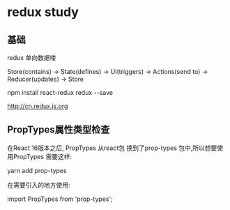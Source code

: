 # redux study

## 基础
redux 单向数据喽

Store(contains) -> State(defines) -> UI(triggers) -> Actions(send to) -> Reducer(updates) -> Store 

npm install  react-redux  redux  --save

http://cn.redux.js.org


## PropTypes属性类型检查

在React 16版本之后, PropTypes 从react包 换到了prop-types 包中,所以想要使用PropTypes 需要这样:

yarn add prop-types

在需要引入的地方使用:

import PropTypes from 'prop-types';